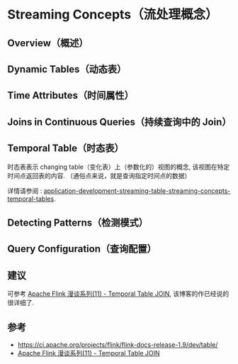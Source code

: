 # Streaming Concepts（流处理概念）

## Overview（概述）

## Dynamic Tables（动态表）

## Time Attributes（时间属性）

## Joins in Continuous Queries（持续查询中的 Join）

## Temporal Table（时态表）
时态表表示 changing table（变化表）上（参数化的）视图的概念, 该视图在特定时间点返回表的内容.
（通俗点来说，就是查询指定时间点的数据）

详情请参阅 : [application-development-streaming-table-streaming-concepts-temporal-tables](application-development-streaming-table-streaming-concepts-temporal-tables.md).

## Detecting Patterns（检测模式）

## Query Configuration（查询配置）

## 建议
可参考 [Apache Flink 漫谈系列(11) - Temporal Table JOIN](https://blog.csdn.net/xxscj/article/details/85049045), 该博客的作已经说的很详细了.

## 参考
* <https://ci.apache.org/projects/flink/flink-docs-release-1.9/dev/table/>
* [Apache Flink 漫谈系列(11) - Temporal Table JOIN](https://blog.csdn.net/xxscj/article/details/85049045)